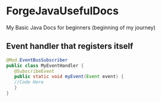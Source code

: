 # ForgeJavaUsefulDocs
My Basic Java Docs for beginners (beginning of my journey)

## Event handler that registers itself
 ```java
@Mod.EventBusSubscriber
public class MyEventHandler {
    @SubscribeEvent
    public static void myEvent(Event event) {
    //Code Here
    }
}
```
